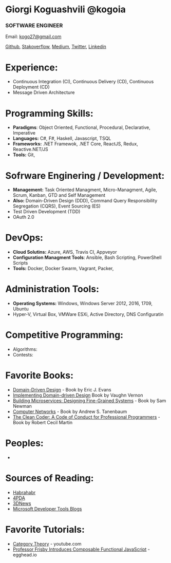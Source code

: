 # Giorgi Koguashvili @kogoia

### SOFTWARE ENGINEER

Email: kogo27@gmail.com

[Github](https://github.com/kogoia), [Stakoverflow](https://stackoverflow.com/users/5200896/kogoia), [Medium](https://medium.com/@kogoia), [Twitter](https://twitter.com/kogo1a), [Linkedin](www.linkedin.com/in/giorgi-koguashvili)

# Experience:

 - Continuous Integration (CI), Continuous Delivery (CD), Continuous Deployment (CD)
 - Message Driven Architecture 

 
# Programming Skills:

 - **Paradigms**: Object Oriented, Functional, Procedural, Declarative, Imperative
 - **Languages:** C#, F#, Haskell, Javascript, TSQL
 - **Frameworks:** .NET Framewok, .NET Core, ReactJS, Redux, Reactive.NET/JS
 - **Tools:** Git, 
 
# Sofrware Enginering / Development:

 - **Management:** Task Oriented Managment, Micro-Managment, Agile, Scrum, Kanban, GTD and Self Management
 - **Also:** Domain-Driven Design (DDD), Command Query Responsibility Segregation (CQRS), Event Sourcing (ES)
 - Test Driven Development (TDD)
 - OAuth 2.0 
 
# DevOps:

 - **Cloud Solutins:** Azure, AWS, Travis CI, Appveyor 
 - **Configuration Managment Tools**: Ansible, Bash Scripting, PowerShell Scripts
 - **Tools:** Docker, Docker Swarm, Vagrant, Packer, 
 
# Administration Tools:

 - **Operating Systems:** Windows, Windows Server 2012, 2016, 1709, Ubuntu
 - Hyper-V, Virtual Box, VMWare ESXi, Active Directory, DNS Configuratin


# Competitive Programming:

- Algorithms: 
- Contests: 

# Favorite Books:

 - [Domain-Driven Design](https://g.co/kgs/1rKnxq) - Book by Eric J. Evans
 - [Implementing Domain-driven Design](https://g.co/kgs/HcmgUd) Book by Vaughn Vernon
 - [Building Microservices: Designing Fine-Grained Systems](https://g.co/kgs/EkbKx1) - Book by Sam Newman
 - [Computer Networks](https://g.co/kgs/dksDy8) - Book by Andrew S. Tanenbaum
 - [The Clean Coder: A Code of Conduct for Professional Programmers](https://g.co/kgs/C8M5Fq) - Book by Robert Cecil Martin
 
 # Peoples:
 
 - 
 
 # Sources of Reading:
 
 - [Habrahabr](https://habrahabr.ru/)
 - [4PDA](http://4pda.ru/)
 - [3DNews](https://3dnews.ru/)
 - [Microsoft Developer Tools Blogs](https://blogs.msdn.microsoft.com/developer-tools/)

 # Favorite Tutorials:
 
 - [Category Theory](https://www.youtube.com/watch?v=I8LbkfSSR58&list=PLbgaMIhjbmEnaH_LTkxLI7FMa2HsnawM_) - youtube.com
 - [Professor Frisby Introduces Composable Functional JavaScript](https://egghead.io/courses/professor-frisby-introduces-composable-functional-javascript) - egghead.io
